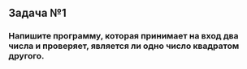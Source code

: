 ## Задача №1

### Напишите программу, которая принимает на вход два числа и проверяет, является ли одно число квадратом другого.